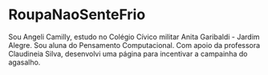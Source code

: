 # RoupaNaoSenteFrio
Sou Angeli Camilly, estudo no Colégio Cívico militar Anita Garibaldi - Jardim Alegre.
Sou aluna do Pensamento Computacional. Com apoio da professora Claudineia Silva, desenvolvi uma página para incentivar a campainha do agasalho.
